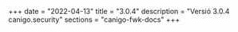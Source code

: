 +++
date        = "2022-04-13"
title       = "3.0.4"
description = "Versió 3.0.4 canigo.security"
sections    = "canigo-fwk-docs"
+++